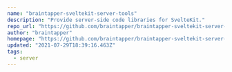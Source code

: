```yaml
---
name: "braintapper-sveltekit-server-tools"
description: "Provide server-side code libraries for SvelteKit."
repo_url: "https://github.com/braintapper/braintapper-sveltekit-server-tools"
author: "braintapper"
homepage: "https://github.com/braintapper/braintapper-sveltekit-server-tools#readme"
updated: "2021-07-29T18:39:16.463Z"
tags: 
  - server
---
```

